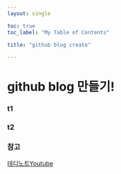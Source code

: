 ```yaml
---
layout: single

toc: true
toc_label: "My Table of Contents"

title: "github blog create"

---
```


# github blog 만들기!

### t1
### t2

### 참고
[테디노트Youtube](https://www.youtube.com/watch?v=ACzFIAOsfpM&t=395s)


